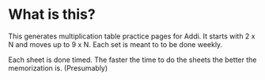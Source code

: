 # What is this?

This generates multiplication table practice pages for Addi.  It
starts with 2 x N and moves up to 9 x N.  Each set is meant to
to be done weekly.

Each sheet is done timed.  The faster the time to do the
sheets the better the memorization is.  (Presumably)

